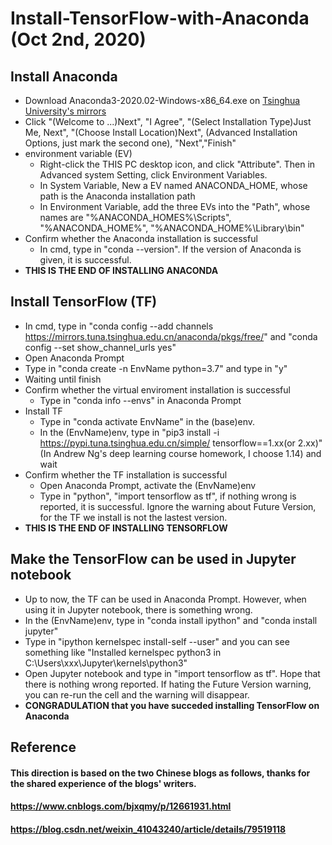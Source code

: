 # Install-TensorFlow-with-Anaconda (Oct 2nd, 2020)

## Install Anaconda
  * Download Anaconda3-2020.02-Windows-x86_64.exe on [Tsinghua University's mirrors](https://mirrors.tuna.tsinghua.edu.cn/anaconda/archive/)
  * Click "(Welcome to ...)Next", "I Agree", "(Select Installation Type)Just Me, Next", "(Choose Install Location)Next", (Advanced Installation Options, just mark the second one), "Next","Finish"
  * environment variable (EV)
    * Right-click the THIS PC desktop icon, and click "Attribute". Then in Advanced system Setting, click Environment Variables.
    * In System Variable, New a EV named ANACONDA_HOME, whose path is the Anaconda installation path
    * In Environment Variable, add the three EVs into the "Path", whose names are "%ANACONDA_HOMES%\Scripts", "%ANACONDA_HOME%", "%ANACONDA_HOME%\Library\bin"
  * Confirm whether the Anaconda installation is successful
    * In cmd, type in "conda --version". If the version of Anaconda is given, it is successful.
  * **THIS IS THE END OF INSTALLING ANACONDA**

## Install TensorFlow (TF)
  * In cmd, type in "conda config --add channels https://mirrors.tuna.tsinghua.edu.cn/anaconda/pkgs/free/" and "conda config --set show_channel_urls yes"
  * Open Anaconda Prompt
  * Type in "conda create -n EnvName python=3.7" and type in "y"
  * Waiting until finish
  * Confirm whether the virtual enviroment installation is successful
    * Type in "conda info --envs" in Anaconda Prompt
  * Install TF
    * Type in "conda activate EnvName" in the (base)env.
    * In the (EnvName)env, type in "pip3 install -i https://pypi.tuna.tsinghua.edu.cn/simple/ tensorflow==1.xx(or 2.xx)" (In Andrew Ng's deep learning course homework, I choose 1.14) and wait
  * Confirm whether the TF installation is successful
    * Open Anaconda Prompt, activate the (EnvName)env
    * Type in "python", "import tensorflow as tf", if nothing wrong is reported, it is successful. Ignore the warning about Future Version, for the TF we install is not the lastest version.
  * **THIS IS THE END OF INSTALLING TENSORFLOW**

## Make the TensorFlow can be used in Jupyter notebook
  * Up to now, the TF can be used in Anaconda Prompt. However, when using it in Jupyter notebook, there is something wrong.
  * In the (EnvName)env, type in "conda install ipython" and "conda install jupyter"
  * Type in "ipython kernelspec install-self --user" and you can see something like "Installed kernelspec python3 in C:\Users\xxx\Jupyter\kernels\python3"
  * Open Jupyter notebook and type in "import tensorflow as tf". Hope that there is nothing wrong reported. If hating the Future Version warning, you can re-run the cell and the warning will disappear.
  * **CONGRADULATION that you have succeded installing TensorFlow on Anaconda**
  
## Reference
#### This direction is based on the two Chinese blogs as follows, thanks for the shared experience of the blogs' writers.
#### https://www.cnblogs.com/bjxqmy/p/12661931.html
#### https://blog.csdn.net/weixin_41043240/article/details/79519118
